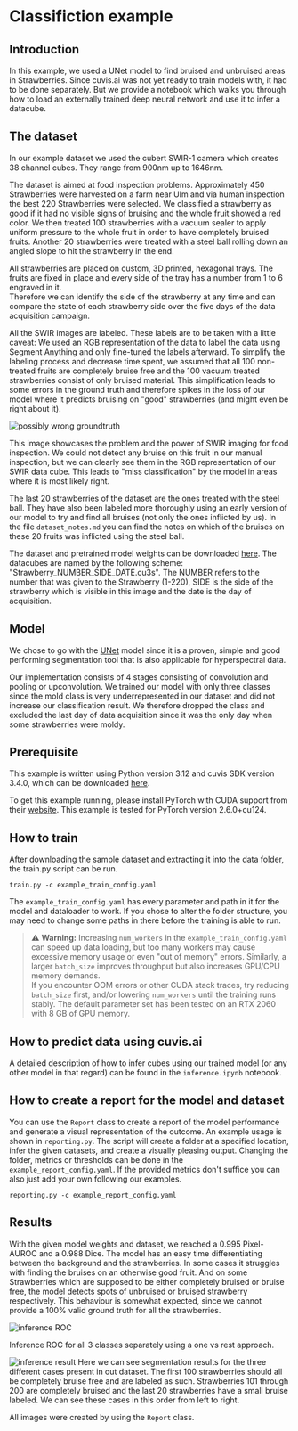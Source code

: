 # Classifiction example

## Introduction

In this example, we used a UNet model to find bruised and unbruised areas in Strawberries.
Since cuvis.ai was not yet ready to train models with, it had to be done separately. But we provide a notebook which
walks you through how to load an externally trained deep neural network and use it to infer a datacube.

## The dataset

In our example dataset we used the cubert SWIR-1 camera which creates 38 channel cubes. They range from 900nm up to
1646nm.

The dataset is aimed at food inspection problems. Approximately 450 Strawberries were harvested on a farm near Ulm and
via human inspection the best 220 Strawberries were selected. We classified a strawberry as good if it had no visible
signs of bruising and the whole fruit showed a red color.
We then treated 100 strawberries with a vacuum sealer to apply uniform pressure to the whole fruit in order to have
completely bruised fruits.
Another 20 strawberries were treated with a steel ball rolling down an angled slope to hit the strawberry in the end.

All strawberries are placed on custom, 3D printed, hexagonal trays. The fruits are fixed in place and every side of the
tray has a number from 1 to 6 engraved in it.  
Therefore we can identify the side of the strawberry at any time and can compare the state of each strawberry side over
the five days of the data acquisition campaign.

All the SWIR images are labeled. These labels are to be taken with a little caveat: We used an RGB representation of
the data to label the data using Segment Anything and only fine-tuned the labels afterward. To simplify the labeling
process and decrease time spent, we assumed that all 100 non-treated fruits are completely bruise free and the 100
vacuum treated strawberries consist of only bruised material. This simplification leads to some errors in the ground
truth and therefore spikes in the loss of our model where it predicts bruising on "good" strawberries (and might even be
right about it).

![possibly wrong groundtruth](README_images/wrong_ground_truth.jpg)

This image showcases the problem and the power of SWIR imaging for food inspection. We could not detect any bruise on
this fruit in our manual inspection, but we can clearly see them in the RGB representation of our SWIR data cube. This
leads to "miss classification" by the model in areas where it is most likely right.

The last 20 strawberries of the dataset are the ones treated with the steel ball. They have also been labeled more
thoroughly using an early version of our model to try and find all bruises (not only the ones inflicted by us).
In the file ``dataset_notes.md`` you can find the notes on which of the bruises on these 20 fruits was inflicted using
the steel ball.

The dataset and pretrained model weights can be
downloaded [here](https://drive.google.com/drive/folders/1K8n2XCAPAHpOrFawpRMGSC-KRHSbTqbf?usp=sharing). The datacubes
are named by the following scheme: "Strawberry_NUMBER_SIDE_DATE.cu3s". The NUMBER refers to the number that was given to
the Strawberry (1-220), SIDE is the side of the strawberry which is visible in this image and the date is the day of
acquisition.

## Model

We chose to go with the [UNet](https://arxiv.org/pdf/1505.04597) model since it is a proven, simple and good
performing segmentation tool that is also applicable for hyperspectral data.

Our implementation consists of 4 stages consisting of convolution and pooling or upconvolution. We trained our model
with only three classes since the mold class is very underrepresented in our dataset and did not increase our
classification result. We therefore dropped the class and excluded the last day of data acquisition since it was the
only day when some strawberries were moldy.

## Prerequisite

This example is written using Python version 3.12 and cuvis SDK version 3.4.0, which can be
downloaded [here](https://cloud.cubert-gmbh.de/s/qpxkyWkycrmBK9m?path=%2FCuvis%203.4.0).

To get this example running, please install PyTorch with CUDA support from
their [website](https://pytorch.org/get-started/locally/). This example is tested for PyTorch version 2.6.0+cu124.

## How to train

After downloading the sample dataset and extracting it into the data folder, the train.py script can be run.

```
train.py -c example_train_config.yaml
```

The `example_train_config.yaml` has every parameter and path in it for the model and dataloader to work.
If you chose to alter the folder structure, you may need to change some paths in there before the training is able to
run.

> ⚠️ **Warning:** Increasing `num_workers` in the `example_train_config.yaml` can speed up data loading, but too many workers may cause excessive memory usage or even "out of memory" errors. Similarly, a larger `batch_size` improves throughput but also increases GPU/CPU memory demands.  
> If you encounter OOM errors or other CUDA stack traces, try reducing `batch_size` first, and/or lowering `num_workers` until the training runs stably. The default parameter set has been tested on an RTX 2060 with 8 GB of GPU memory.


## How to predict data using cuvis.ai

A detailed description of how to infer cubes using our trained model (or any other model in that regard) can be found in
the `inference.ipynb` notebook.

## How to create a report for the model and dataset

You can use the `Report` class to create a report of the model performance and generate a visual representation of
the outcome. An example usage is shown in `reporting.py`.
The script will create a folder at a specified location, infer the given datasets, and create a visually pleasing
output. Changing the folder, metrics or thresholds can be done in the ``example_report_config.yaml``. If the provided
metrics don't suffice you can also just add your own following our examples.

```
reporting.py -c example_report_config.yaml
```

## Results

With the given model weights and dataset, we reached a 0.995 Pixel-AUROC and a 0.988 Dice. The model has an easy time
differentiating between the background and the strawberries. In some cases it struggles with finding the bruises on an
otherwise good fruit. And on some Strawberries which are supposed to be either completely bruised or bruise free, the
model detects spots of unbruised or bruised strawberry respectively. This behaviour is somewhat expected, since we
cannot provide a 100% valid ground truth for all the strawberries.

![inference ROC](README_images/auroc.png)

Inference ROC for all 3 classes separately using a one vs rest approach.

![inference result](README_images/model_output.jpg)
Here we can see segmentation results for the three different cases present in out dataset. The first 100 strawberries
should all be completely bruise free and are labeled as such. Strawberries 101 through 200 are completely bruised
and the last 20 strawberries have a small bruise labeled. We can see these cases in this order from left to right.

All images were created by using the `Report` class.
